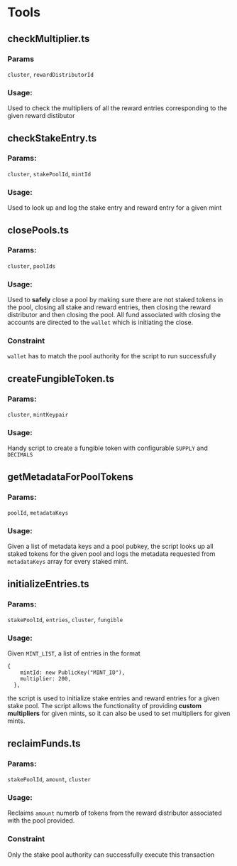 # Tools

## checkMultiplier.ts

### Params

`cluster`, `rewardDistributorId`

### Usage:

Used to check the multipliers of all the reward entries corresponding to the given reward distibutor

## checkStakeEntry.ts

### Params:

`cluster`, `stakePoolId`, `mintId`

### Usage:

Used to look up and log the stake entry and reward entry for a given mint

## closePools.ts

### Params:

`cluster`, `poolIds`

### Usage:

Used to **safely** close a pool by making sure there are not staked tokens in the pool, closing all stake and reward entries, then closing the reward distributor and then closing the pool. All fund associated with closing the accounts are directed to the `wallet` which is initiating the close.

### Constraint

`wallet` has to match the pool authority for the script to run successfully

## createFungibleToken.ts

### Params:

`cluster`, `mintKeypair`

### Usage:

Handy script to create a fungible token with configurable `SUPPLY` and `DECIMALS`

## getMetadataForPoolTokens

### Params:

`poolId`, `metadataKeys`

### Usage:

Given a list of metadata keys and a pool pubkey, the script looks up all staked tokens for the given pool and logs the metadata requested from `metadataKeys` array for every staked mint.

## initializeEntries.ts

### Params:

`stakePoolId`, `entries`, `cluster`, `fungible`

### Usage:

Given `MINT_LIST`, a list of entries in the format

```
{
    mintId: new PublicKey("MINT_ID"),
    multiplier: 200,
  },
```

the script is used to initialize stake entries and reward entries for a given stake pool. The script allows the functionality of providing **custom multipliers** for given mints, so it can also be used to set multipliers for given mints.

## reclaimFunds.ts

### Params:

`stakePoolId`, `amount`, `cluster`

### Usage:

Reclaims `amount` numerb of tokens from the reward distributor associated with the pool provided.

### Constraint

Only the stake pool authority can successfully execute this transaction
